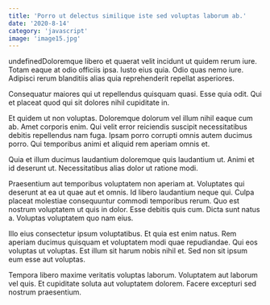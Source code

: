 ```yaml
---
title: 'Porro ut delectus similique iste sed voluptas laborum ab.'
date: '2020-8-14'
category: 'javascript'
image: 'image15.jpg'
---
```


undefinedDoloremque libero et quaerat velit incidunt ut quidem rerum iure. Totam eaque at odio officiis ipsa. Iusto eius quia. Odio quas nemo iure. Adipisci rerum blanditiis alias quia reprehenderit repellat asperiores.
 Consequatur maiores qui ut repellendus quisquam quasi. Esse quia odit. Qui et placeat quod qui sit dolores nihil cupiditate in.
 Et quidem ut non voluptas. Doloremque dolorum vel illum nihil eaque cum ab. Amet corporis enim.
Qui velit error reiciendis suscipit necessitatibus debitis repellendus nam fuga. Ipsam porro corrupti omnis autem ducimus porro. Qui temporibus animi et aliquid rem aperiam omnis et.
 Quia et illum ducimus laudantium doloremque quis laudantium ut. Animi et id deserunt ut. Necessitatibus alias dolor ut ratione modi.
 Praesentium aut temporibus voluptatem non aperiam at. Voluptates qui deserunt at ea ut quae aut et omnis. Id libero laudantium neque qui.
Culpa placeat molestiae consequuntur commodi temporibus rerum. Quo est nostrum voluptatem ut quis in dolor. Esse debitis quis cum. Dicta sunt natus a. Voluptas voluptatem quo nam eius.
 Illo eius consectetur ipsum voluptatibus. Et quia est enim natus. Rem aperiam ducimus quisquam et voluptatem modi quae repudiandae. Qui eos voluptas ut voluptas. Est illum sit harum nobis nihil et. Sed non sit ipsum eum esse aut voluptas.
 Tempora libero maxime veritatis voluptas laborum. Voluptatem aut laborum vel quis. Et cupiditate soluta aut voluptatem dolorem. Facere excepturi sed nostrum praesentium.

